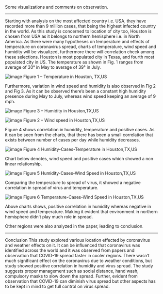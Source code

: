Some visualizations and comments on observation.
********************************************************************************

Starting with analysis on the most affected country i.e. USA, they have recorded more than 9 million cases, that being the highest infected country in the world. As this study is concerned to location of city too, Houston is chosen from USA as it belongs to northern hemisphere i.e. in North America. As there were many hypotheses on temperature and effects of temperature on coronavirus spread, charts of temperature, wind speed and humidity will be visualized, furthermore there will correlation check among these selections. Houston is most populated city in Texas, and fourth most populated city in US. The temperature as shown in Fig. 1 ranges from average of 30° in May to average of 39° in July.


 ![image](https://user-images.githubusercontent.com/72601927/152100951-1bce202f-58b7-492e-a440-6b0bdd639c32.png)
Figure 1 – Temperature in Houston, TX,US



Furthermore, variation in wind speed and humidity is also observed in Fig 2 and Fig 3.
As it can be observed there’s been a constant high humidity presence during May to July, whereas wind speed keeping an average of 9 mph.

 ![image](https://user-images.githubusercontent.com/72601927/152100976-6ade9139-7636-46ef-8b39-e880949e5327.png)
Figure 3 – Humidity in Houston,TX,US

 ![image](https://user-images.githubusercontent.com/72601927/152100967-d69e226b-0570-45b8-87d8-a141ecf534c7.png)
Figure 2 – Wind speed in Houston,TX,US


Figure 4 shows correlation in humidity, temperature and positive cases. As it can be seen from the charts, that there has been a small correlation that exists between number of cases per day while humidity decreases.

![image](https://user-images.githubusercontent.com/72601927/152100991-78b93cea-2cd2-401c-9a7a-becbc55166b2.png)
 Figure 4 Humidity-Cases-Temperature in Houston,TX,US	 


Chart below denotes, wind speed and positive cases which showed a non linear relationship.

![image](https://user-images.githubusercontent.com/72601927/152101002-9f429354-7bc4-48b1-b676-5f562d24ad10.png)
 	Figure 5 Humidity-Cases-Wind Speed in Houston,TX,US 


Comparing the temperature to spread of virus, it showed a negative correlation in spread of virus and temperature.

![image](https://user-images.githubusercontent.com/72601927/152101011-32d8f3a1-ab86-44b5-a107-bbcdb7c09761.png)
 	Figure 6 Temperature-Cases-Wind Speed in Houston,TX,US 


Above charts shows, positive correlation in humidity whereas negative in wind speed and temperature. Making it evident that environment in northern hemisphere didn’t play much role in spread.


Other regions were also analyzed in the paper, leading to conclusion.
****************************************************************************************

Conclusion
This study explored various location effected by coronavirus and weather effects on it. It can be influenced that coronavirus was identified across the world and it was observed from papers and observation that COVID-19 spread faster in cooler regions. There wasn’t much significant effect on the coronavirus due to weather conditions, but study showed positive correlation in humidity and virus spread. 
The study suggests proper management such as social distance, hand wash, compulsory masks to slow down the spread. Further, evident from observation that COVID-19 can diminish virus spread but other aspects has to be kept in mind to get full control on virus spread.
